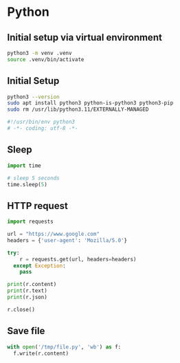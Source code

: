 # Python

## Initial setup via virtual environment

```sh
python3 -m venv .venv
source .venv/bin/activate
```

## Initial Setup

```sh
python3 --version
sudo apt install python3 python-is-python3 python3-pip
sudo rm /usr/lib/python3.11/EXTERNALLY-MANAGED
```

```py
#!/usr/bin/env python3
# -*- coding: utf-8 -*-
```

## Sleep

```py
import time

# sleep 5 seconds
time.sleep(5)
```

## HTTP request

```py
import requests

url = "https://www.google.com"
headers = {'user-agent': 'Mozilla/5.0'}

try:
    r = requests.get(url, headers=headers)
  except Exception:
    pass

print(r.content)
print(r.text)
print(r.json)

r.close()
```

## Save file

```py
with open('/tmp/file.py', 'wb') as f:
  f.write(r.content)
```

